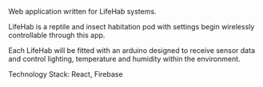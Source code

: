 Web application written for LifeHab systems. 

LifeHab is a reptile and insect habitation pod with settings begin wirelessly controllable through this app. 

Each LifeHab will be fitted with an arduino designed to receive sensor data and control lighting, temperature and humidity within the environment. 

Technology Stack: React, Firebase
